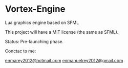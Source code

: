 # Vortex-Engine
Lua graphics engine based on SFML

This project will have a MIT license (the same as SFML).

Status: Pre-launching phase.

Conctac to me:

enmarey2012@hotmail.com 
enmanuelrey2012@gmail.com


